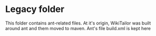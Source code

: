 # Legacy folder 

This folder contains ant-related files. At it's origin, WikiTailor was built around ant and them moved to maven. Ant's file build.xml is kept here 